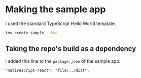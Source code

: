 # Making the sample app

I used the standard TypeScript Hello World template.

```sh
tns create sample --tsc
```

## Taking the repo's build as a dependency

I added this line to the `package.json` of the sample app:

```
"nativescript-react": "file:../dist",
```